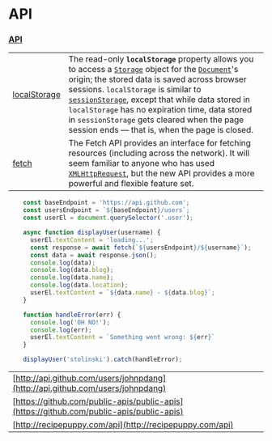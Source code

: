 # API

### [API](https://developer.mozilla.org/en-US/docs/Web/API)

|  |  |
| :--- | :--- |
| [localStorage](https://developer.mozilla.org/en-US/docs/Web/API/Window/localStorage) | The read-only **`localStorage`** property allows you to access a [`Storage`](https://developer.mozilla.org/en-US/docs/Web/API/Storage) object for the [`Document`](https://developer.mozilla.org/en-US/docs/Web/API/Document)'s origin; the stored data is saved across browser sessions. `localStorage` is similar to [`sessionStorage`](https://developer.mozilla.org/en-US/docs/Web/API/Window/sessionStorage), except that while data stored in `localStorage` has no expiration time, data stored in `sessionStorage` gets cleared when the page session ends — that is, when the page is closed. |
| [fetch](https://developer.mozilla.org/en-US/docs/Web/API/Fetch_API) | The Fetch API provides an interface for fetching resources \(including across the network\). It will seem familiar to anyone who has used [`XMLHttpRequest`](https://developer.mozilla.org/en-US/docs/Web/API/XMLHttpRequest), but the new API provides a more powerful and flexible feature set. |

```javascript
    const baseEndpoint = 'https://api.github.com';
    const usersEndpoint = `${baseEndpoint}/users`;
    const userEl = document.querySelector('.user');

    async function displayUser(username) {
      userEl.textContent = 'loading...';
      const response = await fetch(`${usersEndpoint}/${username}`);
      const data = await response.json();
      console.log(data);
      console.log(data.blog);
      console.log(data.name);
      console.log(data.location);
      userEl.textContent = `${data.name} - ${data.blog}`;
    }

    function handleError(err) {
      console.log('OH NO!');
      console.log(err);
      userEl.textContent = `Something went wrong: ${err}`
    }

    displayUser('stolinski').catch(handleError);
```

|  |  |
| :--- | :--- |
| [http://api.github.com/users/johnpdang](http://api.github.com/users/johnpdang) |  |
| [https://github.com/public-apis/public-apis](https://github.com/public-apis/public-apis) |  |
| [http://recipepuppy.com/api](http://recipepuppy.com/api) |  |



